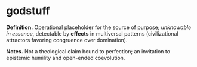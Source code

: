 # godstuff

**Definition.**  Operational placeholder for the source of purpose; *unknowable in essence*, detectable by **effects** in multiversal patterns (civilizational attractors favoring congruence over domination).

**Notes.**  Not a theological claim bound to perfection; an invitation to epistemic humility and open-ended coevolution.